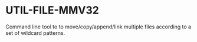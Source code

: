 # UTIL-FILE-MMV32
Command line tool to to move/copy/append/link multiple files according to a set of wildcard patterns.
